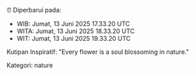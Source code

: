 ⏰ Diperbarui pada:
- WIB: Jumat, 13 Juni 2025 17.33.20 UTC
- WITA: Jumat, 13 Juni 2025 18.33.20 UTC
- WIT: Jumat, 13 Juni 2025 19.33.20 UTC

Kutipan Inspiratif:
"Every flower is a soul blossoming in nature."


Kategori: nature

